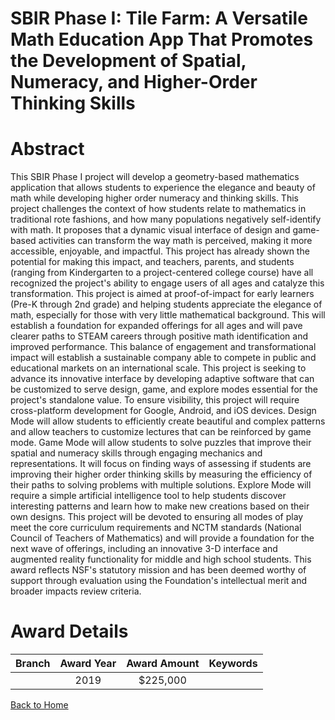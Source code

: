
SBIR Phase I: Tile Farm: A Versatile Math Education App That Promotes the Development of Spatial, Numeracy, and Higher-Order Thinking Skills
============================================================================================================================================

# Abstract


This SBIR Phase I project will develop a geometry-based mathematics application that allows students to experience the elegance and beauty of math while developing higher order numeracy and thinking skills. This project challenges the context of how students relate to mathematics in traditional rote fashions, and how many populations negatively self-identify with math. It proposes that a dynamic visual interface of design and game-based activities can transform the way math is perceived, making it more accessible, enjoyable, and impactful. This project has already shown the potential for making this impact, and teachers, parents, and students (ranging from Kindergarten to a project-centered college course) have all recognized the project's ability to engage users of all ages and catalyze this transformation. This project is aimed at proof-of-impact for early learners (Pre-K through 2nd grade) and helping students appreciate the elegance of math, especially for those with very little mathematical background. This will establish a foundation for expanded offerings for all ages and will pave clearer paths to STEAM careers through positive math identification and improved performance. This balance of engagement and transformational impact will establish a sustainable company able to compete in public and educational markets on an international scale. This project is seeking to advance its innovative interface by developing adaptive software that can be customized to serve design, game, and explore modes essential for the project's standalone value. To ensure visibility, this project will require cross-platform development for Google, Android, and iOS devices. Design Mode will allow students to efficiently create beautiful and complex patterns and allow teachers to customize lectures that can be reinforced by game mode. Game Mode will allow students to solve puzzles that improve their spatial and numeracy skills through engaging mechanics and representations. It will focus on finding ways of assessing if students are improving their higher order thinking skills by measuring the efficiency of their paths to solving problems with multiple solutions. Explore Mode will require a simple artificial intelligence tool to help students discover interesting patterns and learn how to make new creations based on their own designs. This project will be devoted to ensuring all modes of play meet the core curriculum requirements and NCTM standards (National Council of Teachers of Mathematics) and will provide a foundation for the next wave of offerings, including an innovative 3-D interface and augmented reality functionality for middle and high school students. This award reflects NSF's statutory mission and has been deemed worthy of support through evaluation using the Foundation's intellectual merit and broader impacts review criteria.  

# Award Details

|Branch|Award Year|Award Amount|Keywords|
| :---: | :---: | :---: | :---: |
||2019|$225,000||
  
  


[Back to Home](https://github.com/chrischow/dod_sbir_awards/JT/#479)